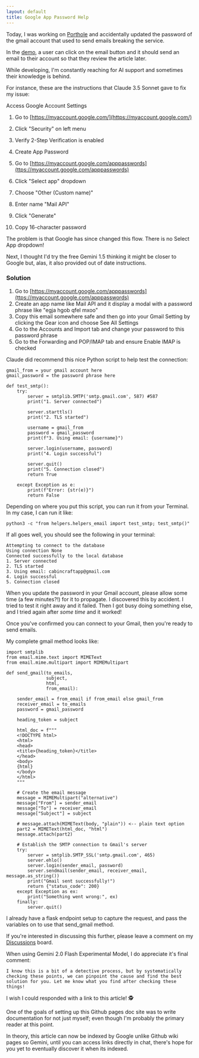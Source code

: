 ```yaml
---
layout: default
title: Google App Password Help
---
```


Today, I was working on [Porthole](https://github.com/headwinds/headwinds/wiki/Porthole-Chrome-Extension) and accidentally updated the password of the gmail account that used to send emails breaking the service.

In the [demo](https://porthole-demo.vercel.app/), a user can click on the email button and it should send an email to their account so that they review the article later.

While developing, I'm constantly reaching for AI support and sometimes their knowledge is behind. 

For instance, these are the instructions that Claude 3.5 Sonnet gave to fix my issue:

Access Google Account Settings

1. Go to [https://myaccount.google.com/](https://myaccount.google.com/)
1. Click "Security" on left menu
1. Verify 2-Step Verification is enabled
1. Create App Password

1. Go to [https://myaccount.google.com/apppasswords](ttps://myaccount.google.com/apppasswords)
1. Click "Select app" dropdown
1. Choose "Other (Custom name)"
1. Enter name "Mail API"
1. Click "Generate"
1. Copy 16-character password

The problem is that Google has since changed this flow. There is no Select App dropdown!

Next, I thought I'd try the free Gemini 1.5 thinking it might be closer to Google but, alas, it also provided out of date instructions. 

### Solution

1. Go to [https://myaccount.google.com/apppasswords](ttps://myaccount.google.com/apppasswords)
1. Create an app name like Mail API and it display a modal with a password phrase like "egja hgob qfel mxoo"
1. Copy this email somewhere safe and then go into your Gmail Setting by clicking the Gear icon and choose See All Settings
1. Go to the Accounts and Import tab and change your password to this password phrase
1. Go to the Forwarding and POP/IMAP tab and ensure Enable IMAP is checked

Claude did recommend this nice Python script to help test the connection:

```
gmail_from = your gmail account here
gmail_password = the password phrase here

def test_smtp():
    try:
        server = smtplib.SMTP('smtp.gmail.com', 587) #587
        print("1. Server connected")
        
        server.starttls()
        print("2. TLS started")
        
        username = gmail_from
        password = gmail_password
        print(f"3. Using email: {username}")
        
        server.login(username, password)
        print("4. Login successful")
        
        server.quit()
        print("5. Connection closed")
        return True

    except Exception as e:
        print(f"Error: {str(e)}")
        return False
```

Depending on where you put this script, you can run it from your Terminal. In my case, I can run it like:

```
python3 -c "from helpers.helpers_email import test_smtp; test_smtp()"
```

If all goes well, you should see the following in your terminal:

```
Attempting to connect to the database
Using connection None
Connected successfully to the local database
1. Server connected
2. TLS started
3. Using email: cabincraftapp@gmail.com
4. Login successful
5. Connection closed
```

When you update the password in your Gmail account, please allow some time (a few minutes?!) for it to propagate. I discovered this by accident. I tried to test it right away and it failed. Then I got busy doing something else, and I tried again after *some time* and it worked!

Once you've confirmed you can connect to your Gmail, then you're ready to send emails.

My complete gmail method looks like:

```
import smtplib
from email.mime.text import MIMEText
from email.mime.multipart import MIMEMultipart

def send_gmail(to_emails,
               subject,
               html,
               from_email):

    sender_email = from_email if from_email else gmail_from
    receiver_email = to_emails
    password = gmail_password

    heading_token = subject

    html_doc = f"""
    <!DOCTYPE html>
    <html>
    <head>
    <title>{heading_token}</title>
    </head>
    <body>
    {html}
    </body>
    </html>
    """

    # Create the email message
    message = MIMEMultipart("alternative")
    message["From"] = sender_email
    message["To"] = receiver_email
    message["Subject"] = subject

    # message.attach(MIMEText(body, "plain")) <-- plain text option
    part2 = MIMEText(html_doc, "html")
    message.attach(part2)

    # Establish the SMTP connection to Gmail's server
    try:
        server = smtplib.SMTP_SSL('smtp.gmail.com', 465)
        server.ehlo()
        server.login(sender_email, password)
        server.sendmail(sender_email, receiver_email, message.as_string())
        print("Gmail sent successfully!")
        return {"status_code": 200}
    except Exception as ex:
        print("Something went wrong:", ex)
    finally:
        server.quit()
```

I already have a flask endpoint setup to capture the request, and pass the variables on to use that send_gmail method.

If you're interested in discussing this further, please leave a comment on my [Discussions](https://github.com/headwinds/headwinds/discussions) board.

When using Gemini 2.0 Flash Experimental Model, I do appreciate it's final comment:

```
I know this is a bit of a detective process, but by systematically checking these points, we can pinpoint the cause and find the best solution for you. Let me know what you find after checking these things!
```

I wish I could responded with a link to this article! 🕵️

One of the goals of setting up this Github pages doc site was to write documentation for not just myself; even though I'm probably the primary reader at this point. 

In theory, this article can now be indexed by Google unlike Github wiki pages so Gemini, until you can access links directly in chat, there's hope for you yet to eventually discover it when its indexed.